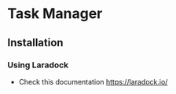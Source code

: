 # Task Manager

## Installation

### Using Laradock

- Check this documentation https://laradock.io/

